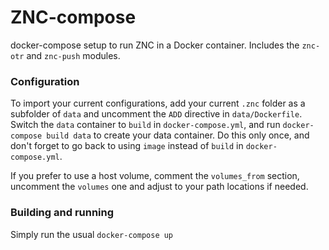 ZNC-compose
===

docker-compose setup to run ZNC in a Docker container. Includes the `znc-otr` and `znc-push` modules.

### Configuration

To import your current configurations, add your current `.znc` folder as a subfolder of `data` and uncomment the `ADD` directive in `data/Dockerfile`. Switch the `data` container to `build` in `docker-compose.yml`, and run `docker-compose build data` to create your data container. Do this only once, and don't forget to go back to using `image` instead of `build` in `docker-compose.yml`.

If you prefer to use a host volume, comment the `volumes_from` section, uncomment the `volumes` one and adjust to your path locations if needed.

### Building and running

Simply run the usual `docker-compose up`
